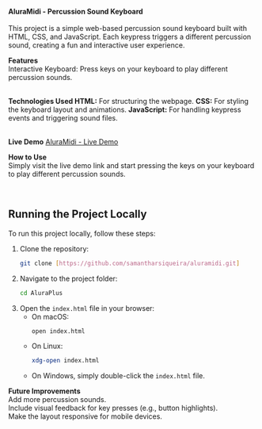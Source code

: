 <strong>AluraMidi - Percussion Sound Keyboard</strong><br>
<br>
This project is a simple web-based percussion sound keyboard built with HTML, CSS, and JavaScript. Each keypress triggers a different percussion sound, creating a fun and interactive user experience.

<b>Features</b> <br>
Interactive Keyboard: Press keys on your keyboard to play different percussion sounds. <br>
<br>

<strong>Technologies Used </strong>
<strong>HTML:</strong> For structuring the webpage.
<strong>CSS:</strong> For styling the keyboard layout and animations.
<strong>JavaScript:</strong> For handling keypress events and triggering sound files. <br><br>

<strong>Live Demo</strong>
<a href="https://samantharsiqueira.github.io/aluramidi/" target="_blank"> AluraMidi - Live Demo</a>
<br>

<strong>How to Use</strong><br>
Simply visit the live demo link and start pressing the keys on your keyboard to play different percussion sounds.

<br>

## Running the Project Locally

To run this project locally, follow these steps:

1. Clone the repository:
   ```bash
   git clone [https://github.com/samantharsiqueira/aluramidi.git]

2. Navigate to the project folder:
    ```bash
    cd AluraPlus

3. Open the `index.html` file in your browser:
   - On macOS:
     ```bash
     open index.html
     ```
   - On Linux:
     ```bash
     xdg-open index.html
     ```
   - On Windows, simply double-click the `index.html` file.
  
<strong>Future Improvements</strong><br>
Add more percussion sounds.<br>
Include visual feedback for key presses (e.g., button highlights).<br>
Make the layout responsive for mobile devices.
